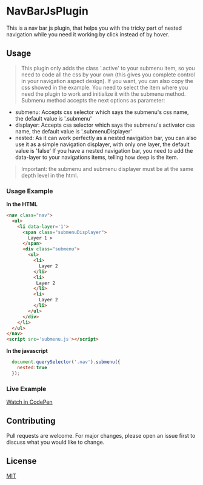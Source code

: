# NavBarJsPlugin

This is a nav bar js plugin, that helps you with the tricky part of nested
navigation while you need it working by click instead of by hover.

## Usage

> This plugin only adds the class '.active' to your submenu item, so you need to code all the css by your own (this gives you complete control in your navigation aspect design). If you want, you can also copy the css showed in the example.
You need to select the item where you need the plugin to work and initialize it with the submenu method.
Submenu method accepts the next options as parameter:
 * submenu: Accepts css selector which says the submenu's css name, the default value is '.submenu'
 * displayer: Accepts css selector which says the submenu's activator css name, the default value is '.submenuDisplayer'
 * nested: As it can work perfectly as a nested navigation bar, you can also use it as a simple navigation displayer, with only one                layer, the default value is 'false'
If you have a nested navigation bar, you need to add the data-layer to your navigations items, telling how deep is the item.

> Important: the submenu and submenu displayer must be at the same depth level in the html.

### Usage Example

**In the HTML**
```html
<nav class="nav">
  <ul>
    <li data-layer='1'>
      <span class="submenuDisplayer">
        Layer 1 >
      </span>
      <div class="submenu">
        <ul>
          <li>
            Layer 2
          </li>
          <li>
           Layer 2
          </li>
          <li>
            Layer 2
          </li>
        </ul>
      </div>
    </li>
  </ul>
</nav>
<script src='submenu.js'></script>
```
**In the javascript**
```js
  document.querySelector('.nav').submenu({
    nested:true
  });
```

### Live Example

[Watch in CodePen](https://codepen.io/maneroto/pen/eYOEOpQ)

## Contributing
Pull requests are welcome. For major changes, please open an issue first to discuss what you would like to change.

## License
[MIT](https://choosealicense.com/licenses/mit/)
